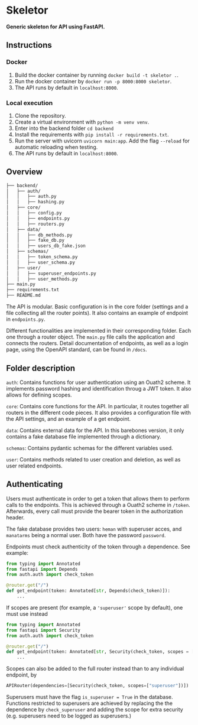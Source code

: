 # Skeletor
**Generic skeleton for API using FastAPI.**

## Instructions

### Docker

1. Build the docker container by running `docker build -t skeletor .`.
2. Run the docker container by `docker run -p 8000:8000 skeletor`.
3. The API runs by default in `localhost:8000`.


### Local execution
1. Clone the repository.
2. Create a virtual environment with `python -m venv venv`.
3. Enter into the backend folder `cd backend`
4. Install the requirements with `pip install -r requirements.txt`.
5. Run the server with uvicorn `uvicorn main:app`. Add the flag `--reload` for automatic reloading when testing.
6. The API runs by default in `localhost:8000`.


## Overview

```bash
├── backend/
│   ├── auth/
│   │   ├── auth.py
│   │   ├── hashing.py
│   ├── core/
│   │   ├── config.py
│   │   ├── endpoints.py 
│   │   ├── routers.py    
│   ├── data/
│   │   ├── db_methods.py
│   │   ├── fake_db.py
│   │   ├── users_db_fake.json
│   ├── schemas/
│   │   ├── token_schema.py
│   │   ├── user_schema.py
│   ├── user/
│   │   ├── superuser_endpoints.py
│   │   ├── user_methods.py
├── main.py
├── requirements.txt
├── README.md
```

The API is modular. Basic configuration is in the core folder (settings and a file collecting all the router points). It also contains an example of endpoint in `endpoints.py`. 

Different functionalities are implemented in their corresponding folder. Each one through a router object. The `main.py` file calls the application and connects the routers. Detail documentation of endpoints, as well as a login page, using the OpenAPI standard, can be found in `/docs`.


## Folder description

`auth`: Contains functions for user authentication using an Ouath2 scheme. It implements password hashing and identification throug a JWT token. It also allows for defining scopes.

`core`: Contains core functions for the API. In particular, it routes together all routers in the different code pieces. It also provides a configuration file with the API settings, and an example of a get endpoint.

`data`: Contains external data for the API. In this barebones version, it only contains a fake database file implemented through a dictionary.

`schemas`: Contains pydantic schemas for the different variables used.

`user`: Contains methods related to user creation and deletion, as well as user related endpoints.


## Authenticating

Users must authenticate in order to get a token that allows them to perform calls to the endpoints. This is achieved through a Ouath2 scheme in `/token`. Afterwards, every call must provide the bearer token in the authorization header.

The fake database provides two users: `heman` with superuser acces, and `manatarms` being a normal user. Both have the password `password`.

Endpoints must check authenticity of the token through a dependence. See example:

```python
from typing import Annotated
from fastapi import Depends
from auth.auth import check_token

@router.get("/")
def get_endpoint(token: Annotated[str, Depends(check_token)]):
    ...
```

If scopes are present (for example, a `'superuser'` scope by default), one must use instead

```python
from typing import Annotated
from fastapi import Security
from auth.auth import check_token

@router.get("/")
def get_endpoint(token: Annotated[str, Security(check_token, scopes = ['superuser'])]):
    ...
```

Scopes can also be added to the full router instead than to any individual endpoint, by

```python
APIRouter(dependencies=[Security(check_token, scopes=["superuser"])])
```

Superusers must have the flag `is_superuser = True` in the database. Functions restricted to superusers are achieved by replacing the the dependence by `check_superuser` and adding the scope for extra security (e.g. superusers need to be logged as superusers.)